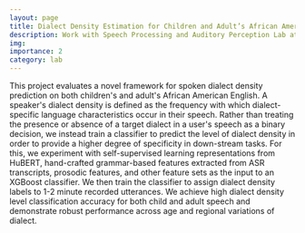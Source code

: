 ```yaml
---
layout: page
title: Dialect Density Estimation for Children and Adult’s African American English
description: Work with Speech Processing and Auditory Perception Lab at UCLA
img: 
importance: 2
category: lab
---
```


This project evaluates a novel framework for spoken dialect density prediction on both children's and adult's African American English.  A speaker's dialect density is defined as the frequency with which dialect-specific language characteristics occur in their speech.  Rather than treating the presence or absence of a target dialect in a user's speech as a binary decision, we instead train a classifier to predict the level of dialect density in order to provide a higher degree of specificity in down-stream tasks.  For this, we experiment with self-supervised learning representations from HuBERT, hand-crafted grammar-based features extracted from ASR transcripts, prosodic features, and other feature sets as the input to an XGBoost classifier. We then train the classifier to assign dialect density labels to 1-2 minute recorded utterances. We achieve high dialect density level classification accuracy for both child and adult speech and demonstrate robust performance across age and regional variations of dialect.